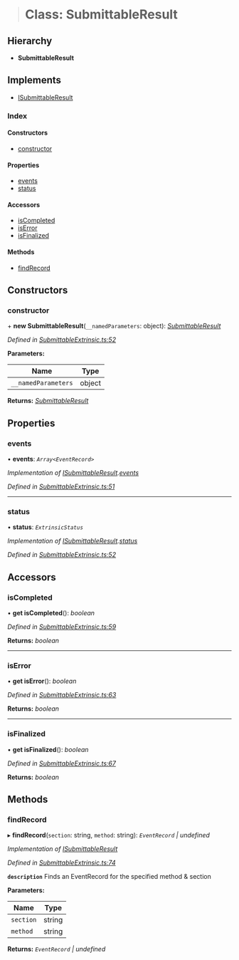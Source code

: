 > # Class: SubmittableResult

## Hierarchy

* **SubmittableResult**

## Implements

* [ISubmittableResult](../interfaces/_submittableextrinsic_.isubmittableresult.md)

### Index

#### Constructors

* [constructor](_submittableextrinsic_.submittableresult.md#constructor)

#### Properties

* [events](_submittableextrinsic_.submittableresult.md#events)
* [status](_submittableextrinsic_.submittableresult.md#status)

#### Accessors

* [isCompleted](_submittableextrinsic_.submittableresult.md#iscompleted)
* [isError](_submittableextrinsic_.submittableresult.md#iserror)
* [isFinalized](_submittableextrinsic_.submittableresult.md#isfinalized)

#### Methods

* [findRecord](_submittableextrinsic_.submittableresult.md#findrecord)

## Constructors

###  constructor

\+ **new SubmittableResult**(`__namedParameters`: object): *[SubmittableResult](_submittableextrinsic_.submittableresult.md)*

*Defined in [SubmittableExtrinsic.ts:52](https://github.com/polkadot-js/api/blob/51a7263/packages/api/src/SubmittableExtrinsic.ts#L52)*

**Parameters:**

Name | Type |
------ | ------ |
`__namedParameters` | object |

**Returns:** *[SubmittableResult](_submittableextrinsic_.submittableresult.md)*

## Properties

###  events

• **events**: *`Array<EventRecord>`*

*Implementation of [ISubmittableResult](../interfaces/_submittableextrinsic_.isubmittableresult.md).[events](../interfaces/_submittableextrinsic_.isubmittableresult.md#events)*

*Defined in [SubmittableExtrinsic.ts:51](https://github.com/polkadot-js/api/blob/51a7263/packages/api/src/SubmittableExtrinsic.ts#L51)*

___

###  status

• **status**: *`ExtrinsicStatus`*

*Implementation of [ISubmittableResult](../interfaces/_submittableextrinsic_.isubmittableresult.md).[status](../interfaces/_submittableextrinsic_.isubmittableresult.md#status)*

*Defined in [SubmittableExtrinsic.ts:52](https://github.com/polkadot-js/api/blob/51a7263/packages/api/src/SubmittableExtrinsic.ts#L52)*

## Accessors

###  isCompleted

• **get isCompleted**(): *boolean*

*Defined in [SubmittableExtrinsic.ts:59](https://github.com/polkadot-js/api/blob/51a7263/packages/api/src/SubmittableExtrinsic.ts#L59)*

**Returns:** *boolean*

___

###  isError

• **get isError**(): *boolean*

*Defined in [SubmittableExtrinsic.ts:63](https://github.com/polkadot-js/api/blob/51a7263/packages/api/src/SubmittableExtrinsic.ts#L63)*

**Returns:** *boolean*

___

###  isFinalized

• **get isFinalized**(): *boolean*

*Defined in [SubmittableExtrinsic.ts:67](https://github.com/polkadot-js/api/blob/51a7263/packages/api/src/SubmittableExtrinsic.ts#L67)*

**Returns:** *boolean*

## Methods

###  findRecord

▸ **findRecord**(`section`: string, `method`: string): *`EventRecord` | undefined*

*Implementation of [ISubmittableResult](../interfaces/_submittableextrinsic_.isubmittableresult.md)*

*Defined in [SubmittableExtrinsic.ts:74](https://github.com/polkadot-js/api/blob/51a7263/packages/api/src/SubmittableExtrinsic.ts#L74)*

**`description`** Finds an EventRecord for the specified method & section

**Parameters:**

Name | Type |
------ | ------ |
`section` | string |
`method` | string |

**Returns:** *`EventRecord` | undefined*